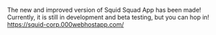 The new and improved version of Squid Squad App has been made! Currently, it is still in development and beta testing, but you can hop in!
https://squid-corp.000webhostapp.com/
